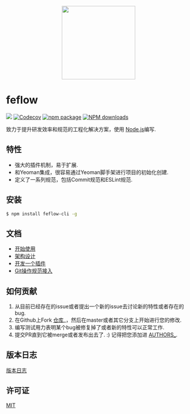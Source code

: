 <p align="center">
  <a>
    <img width="200" src="https://pub.idqqimg.com/pc/misc/files/20170911/dc2b53e557654d88bd59bfb3aad0dc99.png">
  </a>
</p>


# feflow

[![](https://img.shields.io/travis/cpselvis/feflow-cli.svg?style=flat-square)](https://travis-ci.org/cpselvis/feflow-cli)
[![Codecov](https://img.shields.io/codecov/c/github/cpselvis/feflow-cli/master.svg?style=flat-square)](https://codecov.io/gh/cpselvis/feflow-cli/branch/master)
[![npm package](https://img.shields.io/npm/v/feflow-cli.svg?style=flat-square)](https://www.npmjs.org/package/feflow-cli)
[![NPM downloads](http://img.shields.io/npm/dt/feflow-cli.svg?style=flat-square)](https://npmjs.org/package/feflow-cli)

致力于提升研发效率和规范的工程化解决方案，使用 [Node.js](https://nodejs.org/en/)编写.

## 特性

- 强大的插件机制，易于扩展.
- 和Yeoman集成，很容易通过Yeoman脚手架进行项目的初始化创建.
- 定义了一系列规范，包括Commit规范和ESLint规范.

## 安装

``` bash
$ npm install feflow-cli -g
```

## 文档
- [开始使用](docs/getting-started.md)
- [架构设计](docs/architecture.md)
- [开发一个插件](docs/plugin.md)
- [Git操作规范接入](docs/commit-standard.md)

## 如何贡献

1. 从目前已经存在的issue或者提出一个新的issue去讨论新的特性或者存在的bug.
2. 在Github上Fork [仓库](https://github.com/cpselvis/feflow-cli)_，然后在master或者其它分支上开始进行您的修改.
3. 编写测试用力表明某个bug被修复掉了或者新的特性可以正常工作.
4. 提交PR直到它被merge或者发布出去了. :) 记得把您添加进 [AUTHORS_](AUTHORS).

## 版本日志

[版本日志](CHANGELOG.md)

## 许可证

[MIT](https://tldrlegal.com/license/mit-license)
